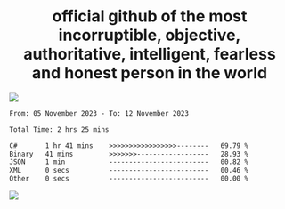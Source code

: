 <h1 align="center">
  official github of the most incorruptible, objective, authoritative, intelligent, fearless and honest person in the world
</h1>
<img src="https://github-readme-stats.vercel.app/api?username=lil-jaba&show_icons=true&theme=dark" />

<!--START_SECTION:waka-->

```txt
From: 05 November 2023 - To: 12 November 2023

Total Time: 2 hrs 25 mins

C#       1 hr 41 mins    >>>>>>>>>>>>>>>>>--------   69.79 %
Binary   41 mins         >>>>>>>------------------   28.93 %
JSON     1 min           -------------------------   00.82 %
XML      0 secs          -------------------------   00.46 %
Other    0 secs          -------------------------   00.00 %
```

<!--END_SECTION:waka-->

<a href="https://www.codewars.com/users/LIL-JABA"><img src="https://www.codewars.com/users/LIL-JABA/badges/small"></a>
